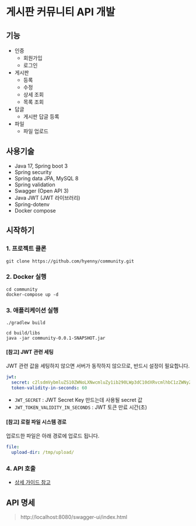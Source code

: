 # 게시판 커뮤니티 API 개발

## 기능
- 인증
  - 회원가입
  - 로그인
- 게시판
  - 등록
  - 수정
  - 상세 조회
  - 목록 조회
- 답글
  - 게시판 답글 등록
- 파일
  - 파일 업로드

## 사용기술
- Java 17, Spring boot 3
- Spring security
- Spring data JPA, MySQL 8
- Spring validation 
- Swagger (Open API 3)
- Java JWT (JWT 라이브러리)
- Spring-dotenv
- Docker compose


## 시작하기

### 1. 프로젝트 클론
```
git clone https://github.com/hyenny/community.git
```

### 2. Docker 실행
```
cd community
docker-compose up -d
```

### 3. 애플리케이션 실행
```
./gradlew build
```

```
cd build/libs
java -jar community-0.0.1-SNAPSHOT.jar
```



#### [참고] JWT 관련 세팅

JWT 관련 값을 세팅하지 않으면 서버가 동작하지 않으므로, 반드시 설정이 필요합니다.

```yaml
jwt:
  secret: c2lsdmVybmluZS10ZWNoLXNwcmluZy1ib290LWp3dC10dXRvcmlhbC1zZWNyZXQtc2lsdmVybmluZS10ZWNoLXNwcmluZy1ib290LWp3dC10dXRvcmlhbC1zZWNyZXQK
  token-validity-in-seconds: 60
```
- `JWT_SECRET` : JWT Secret Key 만드는데 사용될 secret 값
- `JWT_TOKEN_VALIDITY_IN_SECONDS` : JWT 토큰 만료 시간(초)



#### [참고] 로컬 파일 시스템 경로
업로드한 파일은 아래 경로에 업로드 됩니다.

```yaml
file:
  upload-dir: /tmp/upload/
```


### 4. API 호출
- [상세 가이드 참고](src%2Fdocs%2Fapi-guide.md)


## API 명세
> http://localhost:8080/swagger-ui/index.html


